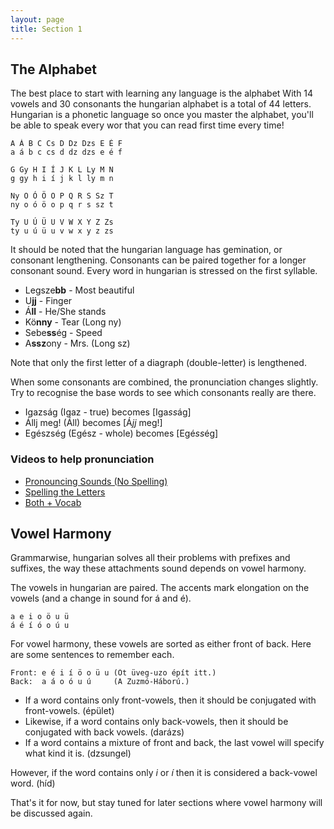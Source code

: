 ```yaml
---
layout: page
title: Section 1
---
```


## The Alphabet

The best place to start with learning any language is the alphabet With 14 vowels and 30 consonants
the hungarian alphabet is a total of 44 letters. Hungarian is a phonetic language so once you master the alphabet, you'll be able to speak
every wor that you can read first time every time!

```
A Á B C Cs D Dz Dzs E É F
a á b c cs d dz dzs e é f

G Gy H I Í J K L Ly M N
g gy h i í j k l ly m n

Ny O Ó Ö O P Q R S Sz T 
ny o ó ö o p q r s sz t  

Ty U Ú Ü U V W X Y Z Zs
ty u ú ü u v w x y z zs
```

It should be noted that the hungarian language has gemination, or consonant lengthening.
Consonants can be paired together for a longer consonant sound. Every word in hungarian is stressed on the first syllable.

* Legsze**bb** - Most beautiful
* U**jj** - Finger
* Á**ll**  - He/She stands
* Kö**nny** - Tear (Long ny)
* Sebe**ss**ég - Speed
* A**ssz**ony - Mrs. (Long sz)

Note that only the first letter of a diagraph (double-letter) is lengthened.

When some consonants are combined, the pronunciation changes slightly. Try to recognise the base words to see which consonants really are there.

* Igazság (Igaz - true) becomes [Iga*ss*ág]
* Állj meg! (Áll) becomes [Á*jj* meg!]
* Egészség (Egész - whole) becomes [Egé*ss*ég] 

### Videos to help pronunciation

* [Pronouncing Sounds (No Spelling)](https://www.youtube.com/watch?v=tjSQ3E1zSxo)
* [Spelling the Letters](https://www.youtube.com/watch?v=Wll1C4_JVCo)
* [Both + Vocab](https://www.youtube.com/watch?v=UusKeY47FPc)

## Vowel Harmony

Grammarwise, hungarian solves all their problems with prefixes and suffixes, the way these attachments sound depends on vowel harmony. 

The vowels in hungarian are paired. The accents mark elongation on the vowels (and a change in sound for á and é).
```
a e i o ö u ü
á é í ó o ú u
```

For vowel harmony, these vowels are sorted as either front of back. Here are some sentences to remember each.

```
Front: e é i í ö o ü u (Öt üveg-uzo épít itt.)
Back:  a á o ó u ú     (A Zuzmó-Háború.)
```

* If a word contains only front-vowels, then it should be conjugated with front-vowels. (épület)
* Likewise, if a word contains only back-vowels, then it should be conjugated with back vowels. (darázs)
* If a word contains a mixture of front and back, the last vowel will specify what kind it is. (dzsungel)

However, if the word contains only *i* or *í* then it is considered a back-vowel word. (híd)

That's it for now, but stay tuned for later sections where vowel harmony will be discussed again.

